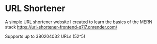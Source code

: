 # URL Shortener
A simple URL shortener website I created to learn the basics of the MERN stack
https://url-shortener-frontend-q7i7.onrender.com/

Supports up to 380204032 URLs (52^5)
